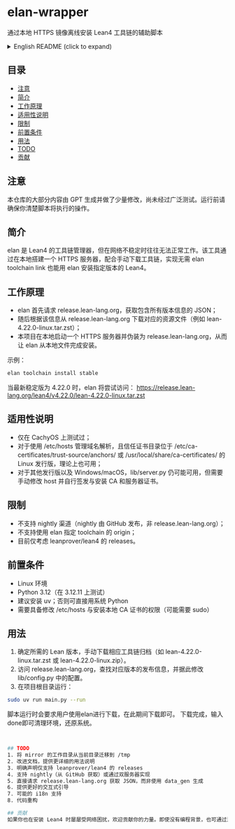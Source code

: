 # elan-wrapper
通过本地 HTTPS 镜像离线安装 Lean4 工具链的辅助脚本

<details>
<summary>English README (click to expand)</summary>

# elan-wrapper
Helper scripts to install Lean4 toolchains via a local HTTPS mirror when networks are unreliable.

- Notice: Content is mostly GPT-generated and lightly edited. Not widely tested. Understand what scripts do before running them.
- How it works: Elan queries release.lean-lang.org for the releases JSON and downloads assets like lean-<ver>-linux.tar.zst. This project spins up a local HTTPS server that impersonates release.lean-lang.org so elan can install from local files.
- Applicability: Tested only on CachyOS. Should work on Linux distributions that use /etc/hosts for DNS and keep trust stores in /etc/ca-certificates/trust-source/anchors/ or /usr/local/share/ca-certificates/. On other distros and on Windows/macOS, lib/server.py may still work but you must adjust host and generate/install your own CA and server certs manually.
- Limitations: Nightly channel is fetched from GitHub, not release.lean-lang.org, so it’s currently unsupported. Origin override for elan toolchains is not supported. Only releases from leanprover/lean4 are considered.

## Prerequisites
- Linux
- Python 3.12 (tested on 3.12.11)
- uv (recommended) or a working Python environment
- Ability to edit /etc/hosts and install local CA certificates (may require sudo)

## Usage
1) Decide the Lean version you need. Manually download the toolchain archive (e.g., lean-4.22.0-linux.tar.zst or lean-4.22.0-linux.zip).
2) Visit release.lean-lang.org to find the corresponding release metadata, then update lib/config.py accordingly.
3) From the repo root:
```bash
sudo uv run main.py --run
```
during the script run, it will prompt you to use elan to download the toolchain. Download it as prompted.
Once the download is complete, type `done` to clean up and restore the system.

## Roadmap
- Move mirror workdir to /tmp
- Improve README with more detailed instructions
- Explicitly support only leanprover/lean4 releases
- Support nightly (mirroring GitHub) or dual servers
- Fetch JSON from release.lean-lang.org instead of generating via data_gen
- Better interactive guidance
- i18n
- Refactor

## Contributing
If this helps you install Lean4 more reliably, issues/PRs/tests/feedback are welcome. A star helps more users find and test it.

</details>

## 目录
- [注意](#注意)
- [简介](#简介)
- [工作原理](#工作原理)
- [适用性说明](#适用性说明)
- [限制](#限制)
- [前置条件](#前置条件)
- [用法](#用法)
- [TODO](#todo)
- [贡献](#贡献)

## 注意
本仓库的大部分内容由 GPT 生成并做了少量修改，尚未经过广泛测试。运行前请确保你清楚脚本将执行的操作。

## 简介
elan 是 Lean4 的工具链管理器，但在网络不稳定时往往无法正常工作。该工具通过在本地搭建一个 HTTPS 服务器，配合手动下载工具链，实现无需 elan toolchain link 也能用 elan 安装指定版本的 Lean4。

## 工作原理
- elan 首先请求 release.lean-lang.org，获取包含所有版本信息的 JSON；
- 随后根据该信息从 release.lean-lang.org 下载对应的资源文件（例如 lean-4.22.0-linux.tar.zst）；
- 本项目在本地启动一个 HTTPS 服务器并伪装为 release.lean-lang.org，从而让 elan 从本地文件完成安装。

示例：
```bash
elan toolchain install stable
```
当最新稳定版为 4.22.0 时，elan 将尝试访问：
https://release.lean-lang.org/lean4/v4.22.0/lean-4.22.0-linux.tar.zst

## 适用性说明
- 仅在 CachyOS 上测试过；
- 对于使用 /etc/hosts 管理域名解析，且信任证书目录位于 /etc/ca-certificates/trust-source/anchors/ 或 /usr/local/share/ca-certificates/ 的 Linux 发行版，理论上也可用；
- 对于其他发行版以及 Windows/macOS，lib/server.py 仍可能可用，但需要手动修改 host 并自行签发与安装 CA 和服务器证书。

## 限制
- 不支持 nightly 渠道（nightly 由 GitHub 发布，非 release.lean-lang.org）；
- 不支持使用 elan 指定 toolchain 的 origin；
- 目前仅考虑 leanprover/lean4 的 releases。

## 前置条件
- Linux 环境
- Python 3.12（在 3.12.11 上测试）
- 建议安装 uv；否则可直接用系统 Python
- 需要具备修改 /etc/hosts 与安装本地 CA 证书的权限（可能需要 sudo）

## 用法
1. 确定所需的 Lean 版本，手动下载相应工具链归档（如 lean-4.22.0-linux.tar.zst 或 lean-4.22.0-linux.zip）。
2. 访问 release.lean-lang.org，查找对应版本的发布信息，并据此修改 lib/config.py 中的配置。
3. 在项目根目录运行：
```bash
sudo uv run main.py --run
```
脚本运行时会要求用户使用elan进行下载，在此期间下载即可。
下载完成，输入done即可清理环境，还原系统。
```bash


## TODO
1. 将 mirror 的工作目录从当前目录迁移到 /tmp
2. 改进文档，提供更详细的用法说明
3. 明确声明仅支持 leanprover/lean4 的 releases
4. 支持 nightly（从 GitHub 获取）或通过双服务器实现
5. 直接请求 release.lean-lang.org 获取 JSON，而非使用 data_gen 生成
6. 提供更好的交互式引导
7. 可能的 i18n 支持
8. 代码重构

## 贡献
如果你也在安装 Lean4 时屡屡受网络困扰，欢迎贡献你的力量。即使没有编程背景，也可通过测试脚本、反馈问题、改进文档等方式参与。如果该脚本对你有用，欢迎点个 star，帮助项目被更多人看到、测试与改进。

